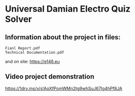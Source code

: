 # Universal Damian Electro Quiz Solver

## Information about the project in files:
```
Fianl Report.pdf
Technical Documentation.pdf
```
and on site: https://e146.eu


## Video project demonstration 

https://1drv.ms/v/s!AoXfPomWMn2tg9whSuJ67Ig4hPf8JA
